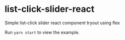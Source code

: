 # list-click-slider-react
Simple list-click slider react component tryout using flex

Run `yarn start` to view the example.
